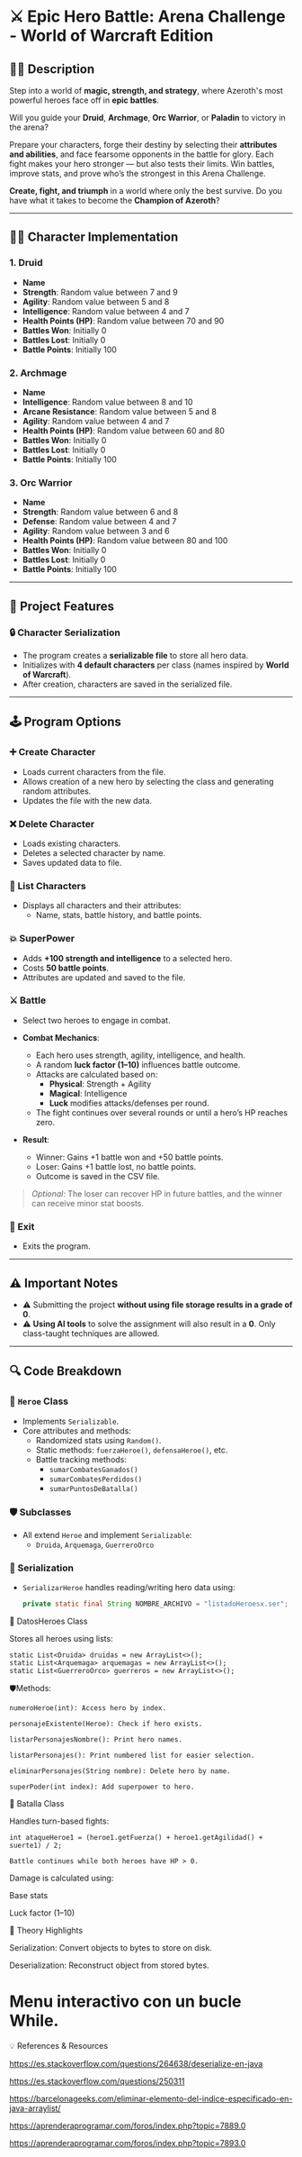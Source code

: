 # ⚔️ Epic Hero Battle: Arena Challenge - World of Warcraft Edition

## 🧙‍♂️ Description
Step into a world of **magic, strength, and strategy**, where Azeroth's most powerful heroes face off in **epic battles**.

Will you guide your **Druid**, **Archmage**, **Orc Warrior**, or **Paladin** to victory in the arena?

Prepare your characters, forge their destiny by selecting their **attributes and abilities**, and face fearsome opponents in the battle for glory. Each fight makes your hero stronger — but also tests their limits. Win battles, improve stats, and prove who’s the strongest in this Arena Challenge.

**Create, fight, and triumph** in a world where only the best survive. Do you have what it takes to become the **Champion of Azeroth**?

---

## 🧝‍♀️ Character Implementation

### 1. **Druid**
- **Name**
- **Strength**: Random value between 7 and 9
- **Agility**: Random value between 5 and 8
- **Intelligence**: Random value between 4 and 7
- **Health Points (HP)**: Random value between 70 and 90
- **Battles Won**: Initially 0
- **Battles Lost**: Initially 0
- **Battle Points**: Initially 100

### 2. **Archmage**
- **Name**
- **Intelligence**: Random value between 8 and 10
- **Arcane Resistance**: Random value between 5 and 8
- **Agility**: Random value between 4 and 7
- **Health Points (HP)**: Random value between 60 and 80
- **Battles Won**: Initially 0
- **Battles Lost**: Initially 0
- **Battle Points**: Initially 100

### 3. **Orc Warrior**
- **Name**
- **Strength**: Random value between 6 and 8
- **Defense**: Random value between 4 and 7
- **Agility**: Random value between 3 and 6
- **Health Points (HP)**: Random value between 80 and 100
- **Battles Won**: Initially 0
- **Battles Lost**: Initially 0
- **Battle Points**: Initially 100

---

## 🧾 Project Features

### 🔒 Character Serialization
- The program creates a **serializable file** to store all hero data.
- Initializes with **4 default characters** per class (names inspired by **World of Warcraft**).
- After creation, characters are saved in the serialized file.

---

## 🕹️ Program Options

### ➕ Create Character
- Loads current characters from the file.
- Allows creation of a new hero by selecting the class and generating random attributes.
- Updates the file with the new data.

### ❌ Delete Character
- Loads existing characters.
- Deletes a selected character by name.
- Saves updated data to file.

### 📜 List Characters
- Displays all characters and their attributes:
  - Name, stats, battle history, and battle points.

### 💥 SuperPower
- Adds **+100 strength and intelligence** to a selected hero.
- Costs **50 battle points**.
- Attributes are updated and saved to the file.

### ⚔️ Battle
- Select two heroes to engage in combat.
- **Combat Mechanics**:
  - Each hero uses strength, agility, intelligence, and health.
  - A random **luck factor (1–10)** influences battle outcome.
  - Attacks are calculated based on:
    - **Physical**: Strength + Agility
    - **Magical**: Intelligence
    - **Luck** modifies attacks/defenses per round.
  - The fight continues over several rounds or until a hero’s HP reaches zero.

- **Result**:
  - Winner: Gains +1 battle won and +50 battle points.
  - Loser: Gains +1 battle lost, no battle points.
  - Outcome is saved in the CSV file.

> _Optional_: The loser can recover HP in future battles, and the winner can receive minor stat boosts.

### 🚪 Exit
- Exits the program.

---

## ⚠️ Important Notes

- ⚠️ Submitting the project **without using file storage results in a grade of 0**.
- ⚠️ **Using AI tools** to solve the assignment will also result in a **0**. Only class-taught techniques are allowed.

---

## 🔍 Code Breakdown

### 🧬 `Heroe` Class
- Implements `Serializable`.
- Core attributes and methods:
  - Randomized stats using `Random()`.
  - Static methods: `fuerzaHeroe()`, `defensaHeroe()`, etc.
  - Battle tracking methods:  
    - `sumarCombatesGanados()`  
    - `sumarCombatesPerdidos()`  
    - `sumarPuntosDeBatalla()`

### 🛡️ Subclasses
- All extend `Heroe` and implement `Serializable`:
  - `Druida`, `Arquemaga`, `GuerreroOrco`

### 💾 Serialization
- `SerializarHeroe` handles reading/writing hero data using:
  ```java
  private static final String NOMBRE_ARCHIVO = "listadoHeroesx.ser";

📂 DatosHeroes Class

Stores all heroes using lists:
```
static List<Druida> druidas = new ArrayList<>();
static List<Arquemaga> arquemagas = new ArrayList<>();
static List<GuerreroOrco> guerreros = new ArrayList<>();

```
🛡️Methods:

```
numeroHeroe(int): Access hero by index.

personajeExistente(Heroe): Check if hero exists.

listarPersonajesNombre(): Print hero names.

listarPersonajes(): Print numbered list for easier selection.

eliminarPersonajes(String nombre): Delete hero by name.

superPoder(int index): Add superpower to hero.

```

🥊 Batalla Class

Handles turn-based fights:

```
int ataqueHeroe1 = (heroe1.getFuerza() + heroe1.getAgilidad() + suerte1) / 2;

Battle continues while both heroes have HP > 0.
```

Damage is calculated using:

Base stats

Luck factor (1–10)

🧠 Theory Highlights

Serialization: Convert objects to bytes to store on disk.

Deserialization: Reconstruct object from stored bytes.
# Menu interactivo  con un bucle While.


💡 References & Resources

https://es.stackoverflow.com/questions/264638/deserialize-en-java

https://es.stackoverflow.com/questions/250311

https://barcelonageeks.com/eliminar-elemento-del-indice-especificado-en-java-arraylist/

https://aprenderaprogramar.com/foros/index.php?topic=7889.0

https://aprenderaprogramar.com/foros/index.php?topic=7893.0

